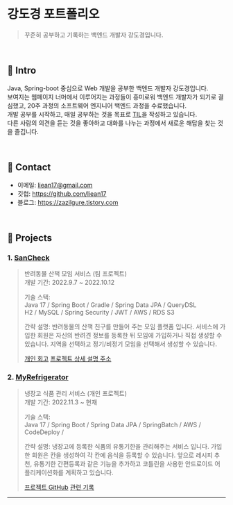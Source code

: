 # 강도경 포트폴리오
>꾸준히 공부하고 기록하는 백엔드 개발자 강도경입니다.

</br>

## :pushpin: Intro
Java, Spring-boot 중심으로 Web 개발을 공부한 백엔드 개발자 강도경입니다.  
보여지는 웹페이지 너머에서 이루어지는 과정들이 흥미로워 백엔드 개발자가 되기로 결심했고, 20주 과정의 소프트웨어 엔지니어 백엔드 과정을 수료했습니다.  
개발 공부를 시작하고, 매일 공부하는 것을 목표로 [TIL](https://github.com/liean17/TIL)을 작성하고 있습니다.  
다른 사람의 의견을 듣는 것을 좋아하고 대화를 나누는 과정에서 새로운 해답을 찾는 것을 즐깁니다.

</br>

## :pushpin: Contact
- 이메일: liean17@gmail.com
- 깃헙: https://github.com/liean17
- 블로그: https://zazilgure.tistory.com

</br>

## :pushpin: Projects
### 1. [SanCheck](https://github.com/project-sancheck/sancheck)
>반려동물 산책 모임 서비스 (팀 프로젝트)  
>개발 기간: 2022.9.7 ~ 2022.10.12  
>  
>기술 스택:  
>Java 17 / Spring Boot / Gradle / Spring Data JPA / QueryDSL  
>H2 / MySQL / Spring Security / JWT / AWS / RDS S3  
>  
>간략 설명:
>반려동물의 산책 친구를 만들어 주는 모임 플랫폼 입니다.
>서비스에 가입한 회원은 자신의 반려견 정보를 등록한 뒤 모임에 가입하거나 직접 생성할 수 있습니다.
>지역을 선택하고 정기/비정기 모임을 선택해서 생성할 수 있습니다.
>
>[개인 회고](https://github.com/liean17/TIL/blob/main/codestates/Main_Project/Retrospect/Retrospect.md)
>[프로젝트 상세 설명 주소](https://github.com/liean17/portfolio/blob/main/project/sancheck.md)
>

### 2. [MyRefrigerator](https://kdksandbox.shop)
>냉장고 식품 관리 서비스 (개인 프로젝트)  
>개발 기간: 2022.11.3 ~ 현재 
>  
>기술 스택:  
>Java 17 / Spring Boot / Spring Data JPA / SpringBatch / AWS / CodeDeploy /   
>  
>간략 설명:
>냉장고에 등록한 식품의 유통기한을 관리해주는 서비스 입니다.
>가입한 회원은 칸을 생성하여 각 칸에 음식을 등록할 수 있습니다.
>앞으로 레시피 추천, 유통기한 간편등록과 같은 기능을 추가하고 코틀린을 사용한 안드로이드 어플리케이션화를 계획하고 있습니다.
>
>[프로젝트 GitHub](https://github.com/liean17/My-Refrigerator)
>[관련 기록](https://github.com/liean17/TIL/tree/main/Project/Refrigerator)
>

---

